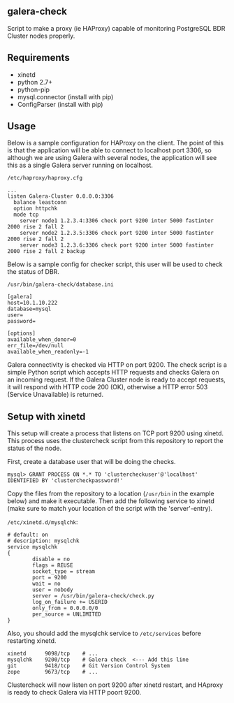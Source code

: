 ## galera-check ##

Script to make a proxy (ie HAProxy) capable of monitoring PostgreSQL BDR Cluster nodes properly.

## Requirements ##
* xinetd
* python 2.7+
* python-pip
* mysql.connector (install with pip)
* ConfigParser (install with pip)

## Usage ##
Below is a sample configuration for HAProxy on the client. The point of this is that the application will be able to connect to localhost port 3306, so although we are using Galera with several nodes, the application will see this as a single Galera server running on localhost.

`/etc/haproxy/haproxy.cfg`

    ...
    listen Galera-Cluster 0.0.0.0:3306
      balance leastconn
      option httpchk
      mode tcp
        server node1 1.2.3.4:3306 check port 9200 inter 5000 fastinter 2000 rise 2 fall 2
        server node2 1.2.3.5:3306 check port 9200 inter 5000 fastinter 2000 rise 2 fall 2
        server node3 1.2.3.6:3306 check port 9200 inter 5000 fastinter 2000 rise 2 fall 2 backup

Below is a sample config for checker script, this user will be used to check the status of DBR.

`/usr/bin/galera-check/database.ini`

    [galera]
    host=10.1.10.222
    database=mysql
    user=
    password=

    [options]
    available_when_donor=0
    err_file=/dev/null
    available_when_readonly=-1

Galera connectivity is checked via HTTP on port 9200. The check script is a simple Python script which accepts HTTP requests and checks Galera on an incoming request. If the Galera Cluster node is ready to accept requests, it will respond with HTTP code 200 (OK), otherwise a HTTP error 503 (Service Unavailable) is returned.

## Setup with xinetd ##
This setup will create a process that listens on TCP port 9200 using xinetd. This process uses the clustercheck script from this repository to report the status of the node.

First, create a database user that will be doing the checks.

    mysql> GRANT PROCESS ON *.* TO 'clustercheckuser'@'localhost' IDENTIFIED BY 'clustercheckpassword!'

Copy the files from the repository to a location (`/usr/bin` in the example below) and make it executable. Then add the following service to xinetd (make sure to match your location of the script with the 'server'-entry).

`/etc/xinetd.d/mysqlchk`:

    # default: on
    # description: mysqlchk
    service mysqlchk
    {
            disable = no
            flags = REUSE
            socket_type = stream
            port = 9200
            wait = no
            user = nobody
            server = /usr/bin/galera-check/check.py
            log_on_failure += USERID
            only_from = 0.0.0.0/0
            per_source = UNLIMITED
    }

Also, you should add the mysqlchk service to `/etc/services` before restarting xinetd.

    xinetd      9098/tcp    # ...
    mysqlchk    9200/tcp    # Galera check  <--- Add this line
    git         9418/tcp    # Git Version Control System
    zope        9673/tcp    # ...

Clustercheck will now listen on port 9200 after xinetd restart, and HAproxy is ready to check Galera via HTTP poort 9200.
